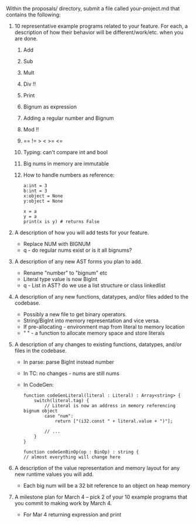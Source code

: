 Within the proposals/ directory, submit a file called your-project.md that contains the following:

1. 10 representative example programs related to your feature. For each, a description of how their behavior will be different/work/etc. when you are done.
    1. Add
    2. Sub
    3. Mult
    4. Div !!
    5. Print
    6. Bignum as expression
    7. Adding a regular number and Bignum
    8. Mod !!
    9. == != > < >= <=
    10. Typing: can't compare int and bool
    11. Big nums in memory are immutable
    12. How to handle numbers as reference:
        
        ```
        a:int = 3
        b:int = 3
        x:object = None
        y:object = None

        x = a
        y = a
        print(x is y) # returns False
        ```
        
2. A description of how you will add tests for your feature.

    * Replace NUM with BIGNUM
    * q - do regular nums exist or is it all bignums?
    
3. A description of any new AST forms you plan to add.

    * Rename "number" to "bignum" etc
    * Literal type value is now BigInt
    * q - List in AST? do we use a list structure or class linkedlist
    
4. A description of any new functions, datatypes, and/or files added to the codebase.

    * Possibly a new file to get binary operators.
    * String/BigInt into memory representation and vice versa.
    * If pre-allocating - environment map from literal to memory location
    * "  " - a function to allocate memory space and store literals
    
5. A description of any changes to existing functions, datatypes, and/or files in the codebase.
    * In parse: parse BigInt instead number
    * In TC: no changes - nums are still nums
    * In CodeGen: 
        
        ```
        function codeGenLiteral(literal : Literal) : Array<string> {
            switch(literal.tag) {
                // Literal is now an address in memory referencing bignum object
                case "num":
                    return ["(i32.const " + literal.value + ")"];
                    
                // ...
            }
        }
        ```
        
        ```
        function codeGenBinOp(op : BinOp) : string {
        // almost everything will change here
        
        ```
    
6. A description of the value representation and memory layout for any new runtime values you will add.
    * Each big num will be a 32 bit reference to an object on heap memory
    
7. A milestone plan for March 4 – pick 2 of your 10 example programs that you commit to making work by March 4.
    * For Mar 4 returning expression and print
